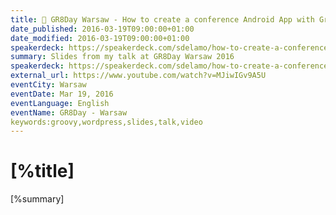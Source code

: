 ```yaml
---
title: 📼 GR8Day Warsaw - How to create a conference Android App with Groovy and Wordpress
date_published: 2016-03-19T09:00:00+01:00
date_modified: 2016-03-19T09:00:00+01:00
speakerdeck: https://speakerdeck.com/sdelamo/how-to-create-a-conference-android-app-with-groovy-and-wordpress
summary: Slides from my talk at GR8Day Warsaw 2016
speakerdeck: https://speakerdeck.com/sdelamo/how-to-create-a-conference-android-app-with-groovy-and-wordpress
external_url: https://www.youtube.com/watch?v=MJiwIGv9A5U
eventCity: Warsaw
eventDate: Mar 19, 2016
eventLanguage: English
eventName: GR8Day - Warsaw
keywords:groovy,wordpress,slides,talk,video
---
```


# [%title]

[%summary]

<script async class="speakerdeck-embed" data-id="92ef5d39b454402d9a58803dc1941108" data-ratio="1.33333333333333" src="//speakerdeck.com/assets/embed.js"></script>

